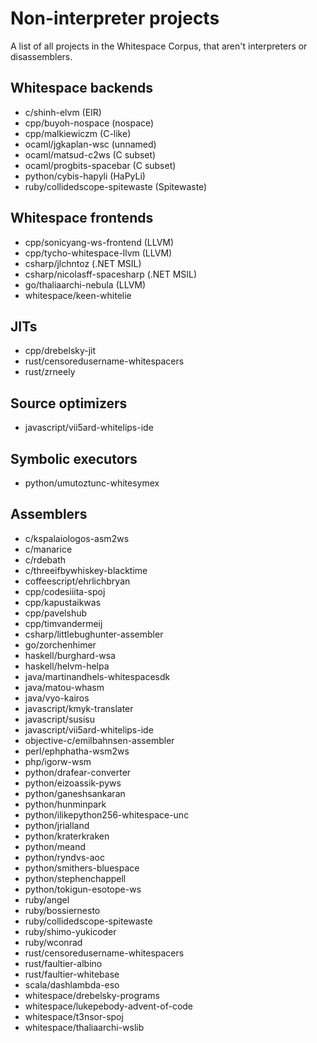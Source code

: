 # Non-interpreter projects

A list of all projects in the Whitespace Corpus, that aren't interpreters or
disassemblers.

## Whitespace backends

- c/shinh-elvm (EIR)
- cpp/buyoh-nospace (nospace)
- cpp/malkiewiczm (C-like)
- ocaml/jgkaplan-wsc (unnamed)
- ocaml/matsud-c2ws (C subset)
- ocaml/progbits-spacebar (C subset)
- python/cybis-hapyli (HaPyLi)
- ruby/collidedscope-spitewaste (Spitewaste)

## Whitespace frontends

- cpp/sonicyang-ws-frontend (LLVM)
- cpp/tycho-whitespace-llvm (LLVM)
- csharp/jlchntoz (.NET MSIL)
- csharp/nicolasff-spacesharp (.NET MSIL)
- go/thaliaarchi-nebula (LLVM)
- whitespace/keen-whitelie

## JITs

- cpp/drebelsky-jit
- rust/censoredusername-whitespacers
- rust/zrneely

## Source optimizers

- javascript/vii5ard-whitelips-ide

## Symbolic executors

- python/umutoztunc-whitesymex

## Assemblers

- c/kspalaiologos-asm2ws
- c/manarice
- c/rdebath
- c/threeifbywhiskey-blacktime
- coffeescript/ehrlichbryan
- cpp/codesiiita-spoj
- cpp/kapustaikwas
- cpp/pavelshub
- cpp/timvandermeij
- csharp/littlebughunter-assembler
- go/zorchenhimer
- haskell/burghard-wsa
- haskell/helvm-helpa
- java/martinandhels-whitespacesdk
- java/matou-whasm
- java/vyo-kairos
- javascript/kmyk-translater
- javascript/susisu
- javascript/vii5ard-whitelips-ide
- objective-c/emilbahnsen-assembler
- perl/ephphatha-wsm2ws
- php/igorw-wsm
- python/drafear-converter
- python/eizoassik-pyws
- python/ganeshsankaran
- python/hunminpark
- python/ilikepython256-whitespace-unc
- python/jrialland
- python/kraterkraken
- python/meand
- python/ryndvs-aoc
- python/smithers-bluespace
- python/stephenchappell
- python/tokigun-esotope-ws
- ruby/angel
- ruby/bossiernesto
- ruby/collidedscope-spitewaste
- ruby/shimo-yukicoder
- ruby/wconrad
- rust/censoredusername-whitespacers
- rust/faultier-albino
- rust/faultier-whitebase
- scala/dashlambda-eso
- whitespace/drebelsky-programs
- whitespace/lukepebody-advent-of-code
- whitespace/t3nsor-spoj
- whitespace/thaliaarchi-wslib
